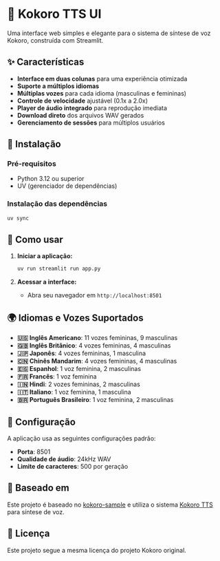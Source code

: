 # 🎤 Kokoro TTS UI

Uma interface web simples e elegante para o sistema de síntese de voz Kokoro, construída com Streamlit.

## ✨ Características

- **Interface em duas colunas** para uma experiência otimizada
- **Suporte a múltiplos idiomas**
- **Múltiplas vozes** para cada idioma (masculinas e femininas)
- **Controle de velocidade** ajustável (0.1x a 2.0x)
- **Player de áudio integrado** para reprodução imediata
- **Download direto** dos arquivos WAV gerados
- **Gerenciamento de sessões** para múltiplos usuários

## 🚀 Instalação

### Pré-requisitos
- Python 3.12 ou superior
- UV (gerenciador de dependências)

### Instalação das dependências
```bash
uv sync
```

## 🎯 Como usar

1. **Iniciar a aplicação:**
   ```bash
   uv run streamlit run app.py
   ```

2. **Acessar a interface:**
   - Abra seu navegador em `http://localhost:8501`


## 🌍 Idiomas e Vozes Suportados

- **🇺🇸 Inglês Americano**: 11 vozes femininas, 9 masculinas
- **🇬🇧 Inglês Britânico**: 4 vozes femininas, 4 masculinas  
- **🇯🇵 Japonês**: 4 vozes femininas, 1 masculina
- **🇨🇳 Chinês Mandarim**: 4 vozes femininas, 4 masculinas
- **🇪🇸 Espanhol**: 1 voz feminina, 2 masculinas
- **🇫🇷 Francês**: 1 voz feminina
- **🇮🇳 Hindi**: 2 vozes femininas, 2 masculinas
- **🇮🇹 Italiano**: 1 voz feminina, 1 masculina
- **🇧🇷 Português Brasileiro**: 1 voz feminina, 2 masculinas


## 🔧 Configuração

A aplicação usa as seguintes configurações padrão:
- **Porta**: 8501
- **Qualidade de áudio**: 24kHz WAV
- **Limite de caracteres**: 500 por geração


## 🤝 Baseado em

Este projeto é baseado no [kokoro-sample](https://github.com/alessandrovarela/kokoro-sample) e utiliza o sistema [Kokoro TTS](https://github.com/hexgrad/kokoro) para síntese de voz.

## 📄 Licença

Este projeto segue a mesma licença do projeto Kokoro original.